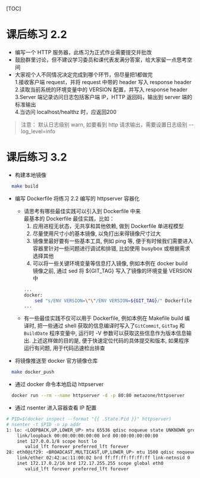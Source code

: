 [TOC]

# 课后练习 2.2

* 编写一个 HTTP 服务器，此练习为正式作业需要提交并批改
* 鼓励群里讨论，但不建议学习委员和课代表发满分答案，给大家留一点思考空间
* 大家视个人不同情况决定完成到哪个环节，但尽量把1都做完  
  1.接收客户端 request，并将 request 中带的 header 写入 response header  
  2.读取当前系统的环境变量中的 VERSION 配置，并写入 response header  
  3.Server 端记录访问日志包括客户端 IP，HTTP 返回码，输出到 server 端的标准输出  
  4.当访问 localhost/healthz 时，应返回200  

> 注意： 默认日志级别 warn, 如要看到 http 请求输出，需要设置日志级别 --log_level=info

# 课后练习 3.2

* 构建本地镜像
```bash
  make build
```

* 编写 Dockerfile 将练习 2.2 编写的 httpserver 容器化
  * 请思考有哪些最佳实践可以引入到 Dockerfile 中来  
    最基本的 Dockerfile 最佳实践，比如：  
    1. 应用进程无状态，无共享和其他依赖, 做到 Dockerfile 单进程模型 
    2. 尽量使用尺寸小的基本镜像, 以免打出来得镜像尺寸过大  
    3. 镜像里最好要有一些基本工具, 例如 ping 等, 便于有时候我们需要进入容器里针对一些问题进行调试和排错, 比如使用 busybox 或根据需求选择其他  
    4. 可以将一些关键环境变量等信息打入镜像, 例如本例在 docker build 镜像之前, 通过 sed 将 ${GIT_TAG} 写入了镜像的环境变量 VERSION 中
    ```bash
    ...
    docker:
        sed "s/ENV VERSION=\"\"/ENV VERSION=${GIT_TAG}/" Dockerfile > Dockerfile.tmp
    ...
    ```
  * 有一些最佳实践不仅可以用于 Dockerfile, 例如本例在 Makefile build 编译时, 把一些通过 shell 获取的信息编译时写入了`GitCommit`, `GitTag` 和 `BuildDate` 程序变量中, 运行时 -V 参数可以获取这些信息作为版本信息输出. 上述这样做的目的是, 便于快速定位代码的具体提交和版本, 如果程序运行有问题, 用于代码迅速检出排查


* 将镜像推送至 docker 官方镜像仓库
```bash
  make docker_push
```

* 通过 docker 命令本地启动 httpserver
```bash
  docker run --rm --name httpserver -d -p 80:80 metazone/httpserver
```

* 通过 nsenter 进入容器查看 IP 配置
```bash
# PID=$(docker inspect --format "{{ .State.Pid }}" httpserver)
# nsenter -t $PID -n ip addr
1: lo: <LOOPBACK,UP,LOWER_UP> mtu 65536 qdisc noqueue state UNKNOWN group default qlen 1000
    link/loopback 00:00:00:00:00:00 brd 00:00:00:00:00:00
    inet 127.0.0.1/8 scope host lo
       valid_lft forever preferred_lft forever
28: eth0@if29: <BROADCAST,MULTICAST,UP,LOWER_UP> mtu 1500 qdisc noqueue state UP group default 
    link/ether 02:42:ac:11:00:02 brd ff:ff:ff:ff:ff:ff link-netnsid 0
    inet 172.17.0.2/16 brd 172.17.255.255 scope global eth0
       valid_lft forever preferred_lft forever
```
